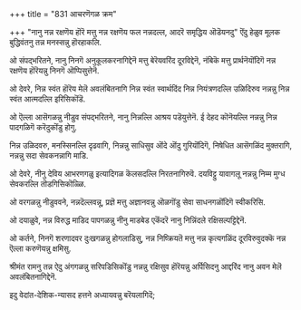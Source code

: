 +++
title = "831 आचरणॆगळ क्रम"

+++
"नानु नन्न रक्षणॆय हॊरॆ मत्तु नन्न रक्षणॆय फल नन्नदल्ल, आदरॆ समृद्धिय ऒडॆयनदु" ऎंदु हेळुव मूलक बुद्धिवंतनु तन्न मनस्सन्नु हॊरहाकलि.

ओ संपद्भरितने, नानु निनगॆ अनुकूलकरनागिद्देनॆ मत्तु बेरॆयवरिंद दूरविद्देनॆ, नंबिकॆ मत्तु प्रार्थनॆयॊंदिगॆ नन्न रक्षणॆय हॊरॆयन्नु निनगॆ ऒप्पिसुत्तेनॆ.

ओ देवरे, निन्न स्वंत हॊरॆय मेलॆ अवलंबितनागि निन्न स्वंत स्वार्थदिंद निन्न नियंत्रणदल्लि उळिदिरुव नन्नन्नु निन्न स्वंत आत्मदल्लि इरिसिकॊंडॆ.

ओ ऎल्ला आसॆगळन्नु नीडुव संपद्भरितने, नानु निन्नल्लि आश्रय पडॆयुत्तेनॆ. ई देहद कॊनॆयल्लि नन्नन्नु निन्न पादगळिगॆ करॆदुकॊंडु होगु.

निन्न उळिदवरु, मनस्सिनल्लि दृढवागि, निन्नन्नु साधिसुव ऒंदे ऒंदु गुरियॊंदिगॆ, निषेधित आसॆगळिंद मुक्तरागि, नन्नन्नु सदा सेवकनन्नागि माडि.

ओ देवरे, नीनु देविय आभरणगळु इत्यादिगळ कॆलसदल्लि निरतनागिरुवॆ. दयविट्टु यावागलू नन्नन्नु निम्म मुग्ध सेवकरल्लि तॊडगिसिकॊळ्ळि.

ओ वरगळन्नु नीडुववने, नन्नदॆल्लवन्नू, प्रज्ञॆ मत्तु अज्ञानवन्नु ऒळगॊंडु सेवा साधनगळॊंदिगॆ स्वीकरिसि.

ओ दयाळुवे, नन्न विरुद्ध माडिद पापगळन्नु नीनु माडबेड एकॆंदरॆ नानु निन्निंदले रक्षिसल्पट्टिद्देनॆ.

ओ कर्तने, निनगॆ शरणादवर दुःखगळन्नु होगलाडिसु, नन्न निष्क्रियतॆ मत्तु नन्न कृत्यगळिंद दूरविरुवुदक्कॆ नन्न ऎल्ला करुणॆयन्नु क्षमिसु.

श्रीमंत रामनु तन्न ऐदु अंगगळन्नु सरिपडिसिकॊंडु नन्नन्नु रक्षिसुव हॊरॆयन्नु अर्पिसिदनु आद्दरिंद नानु अवन मेलॆ अवलंबितनागिद्देनॆ.

इदु वेदांत-देशिक-न्यासद हत्तने अध्यायवन्नु बरॆयलागिदॆ;

